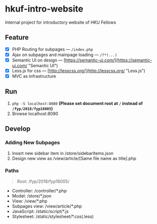 # hkuf-intro-website
Internal project for introductory website of HKU Fellows
## Feature
- [X] PHP Routing for subpages — `/index.php`
- [X] Ajax on subpages and mainpage loading — `/?*(...)`
- [X] Semantic UI on design — [https://semantic-ui.com/](https://semantic-ui.com/ "Semantic UI")
- [X] Less.js for css — [http://lesscss.org/](http://lesscss.org/ "Less.js")
- [X] MVC as infrastructure
## Run
1. `php -S localhost:8080`
**(Please set document root at `/` instead of `/fyp/2018/fyp18005`)**
2. Browse localhost:8080
## Develop
### Adding New Subpages
1. Insert new sidebar item in /store/sidebarItems.json
2. Design new view as /view/article/[Same file name as title].php
### Paths
> Root: /fyp/2018/fyp18005/
- Controller: /controller/*.php
- Model: /store/*.json
- View: /view/*.php
- Subpages view: /view/article/*.php
- JavaScript: /static/script/*.js
- Stylesheet: /static/stylesheet/*.css(.less)
